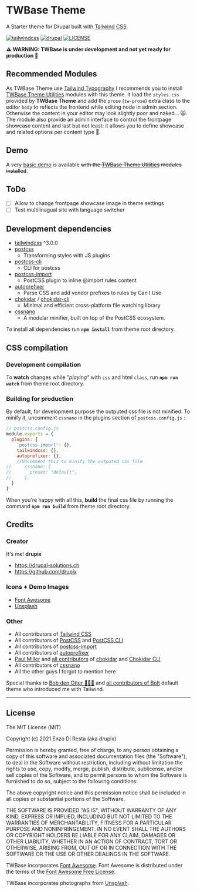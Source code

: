 # TWBase Theme

A Starter theme for Drupal built with [Tailwind CSS](https://tailwindcss.com/).

[![tailwindcss](https://img.shields.io/badge/tailwindcss-%3E%3D%203.0.0-blue.svg?style=flat-square&logo=tailwindcss)](https://tailwindcss.com)
[![drupal](https://img.shields.io/badge/drupal-^9-blue.svg?style=flat-square&logo=drupal)](https://drupal.org/)
[![LICENSE](https://img.shields.io/github/license/drupix/twbase?style=flat-square)](https://raw.githubusercontent.com/drupix/twbase/master/LICENSE.txt)

**:warning: WARNING: TWBase is under development and not yet ready for production 🐞**

## Recommended Modules

As TWBase Theme use [Tailwind Typography](https://github.com/tailwindlabs/tailwindcss-typography) I recommends you to install [TWBase Theme Utilities](https://github.com/drupix/twbase_utils) modules with this theme. It load the `styles.css` provided by **TWBase Theme** and add the `prose` (`tw-prose`) extra class to the editor `body` to reflects the frontend while editing node in admin section. Otherwise the content in your editor may look slightly poor and naked... 🙀. The module also provide an admin interface to control the frontpage showcase content and last but not least: it allows you to define showcase and related options per content type 🥳.

## Demo

A very [basic demo](https://twbase-theme.drupal-solutions.ch/) is available ~~with the [TWBase Theme Utilities](https://github.com/drupix/twbase_utils) modules installed~~.

## ToDo

- [ ] Allow to change frontpage showcase image in theme settings
- [ ] Test multilinagual site with language switcher

## Development dependencies

* [tailwindcss](https://tailwindcss.com/) ^3.0.0
* [postcss](https://github.com/postcss/postcss)
  * Transforming styles with JS plugins
* [postcss-cli](https://github.com/postcss/postcss-cli)
  * CLI for postcss
* [postcss-import](https://github.com/postcss/postcss-import)
  * PostCSS plugin to inline @import rules content
* [autoprefixer](https://github.com/postcss/autoprefixer)
  * Parse CSS and add vendor prefixes to rules by Can I Use
* [chokidar](https://github.com/paulmillr/chokidar) / [chokidar-cli](https://github.com/open-cli-tools/chokidar-cli)
  * Minimal and efficient cross-platform file watching library
* [cssnano](https://github.com/cssnano/cssnano)
  * A modular minifier, built on top of the PostCSS ecosystem.

To install all dependencies run **`npm install`** from theme root directory.

## CSS compilation

### Development compilation

To **watch** changes while *"playing"* with `css` and html `class`, run  **`npm run watch`** from theme root directory.

### Building for production

By default, for development purpose the outputed css file is not minified. To minify it, uncomment `cssnano` in the plugins section of `postcss.config.js` :

```javascript
// postcss.config.js
module.exports = {
  plugins: {
    'postcss-import': {},
    tailwindcss: {},
    autoprefixer: {},
    //Uncomment this to minify the outputed css file
//     cssnano: {
//       preset: "default",
//     },
  }
}
```

When you're happy with all this, **build** the final css file by running the command **`npm run build`** from theme root directory.

## Credits

### Creator

It's me! **drupix**

* <https://drupal-solutions.ch>
* <https://github.com/drupix>

### Icons + Demo Images

* [Font Awesome](https://fontawesome.com/)
* [Unsplash](https://unsplash.com/)

### Other

* All contributors of [Tailwind CSS](https://github.com/tailwindlabs/tailwindcss/graphs/contributors)
* All contributors of [PostCSS](https://github.com/postcss/postcss/graphs/contributors) and [PostCSS CLI](https://github.com/postcss/postcss-cli/graphs/contributors)
* All contributors of [postcss-import](https://github.com/postcss/postcss-import/graphs/contributors)
* All contributors of [autoprefixer](https://github.com/postcss/autoprefixer/graphs/contributors)
* [Paul Miller](https://github.com/paulmillr) and [all contributors](https://github.com/paulmillr/chokidar/graphs/contributors) of [chokidar](https://github.com/paulmillr/chokidar) and [Chokidar CLI](https://github.com/open-cli-tools/chokidar-cli/graphs/contributors)
* All contributors of [cssnano](https://github.com/cssnano/cssnano/graphs/contributors)
* All the other guys I forgot to mention here

Special thanks to [Bob den Otter 🌷🇳🇱](https://github.com/bobdenotter) and [all contributors of Bolt](https://github.com/bolt/bolt) default theme who introduced me with Tailwind.

---

## License

The MIT License (MIT)

Copyright (c) 2021 Enzo Di Resta (aka drupix)

Permission is hereby granted, free of charge, to any person obtaining a copy
of this software and associated documentation files (the "Software"), to deal
in the Software without restriction, including without limitation the rights
to use, copy, modify, merge, publish, distribute, sublicense, and/or sell
copies of the Software, and to permit persons to whom the Software is
furnished to do so, subject to the following conditions:

The above copyright notice and this permission notice shall be included in
all copies or substantial portions of the Software.

THE SOFTWARE IS PROVIDED "AS IS", WITHOUT WARRANTY OF ANY KIND, EXPRESS OR
IMPLIED, INCLUDING BUT NOT LIMITED TO THE WARRANTIES OF MERCHANTABILITY,
FITNESS FOR A PARTICULAR PURPOSE AND NONINFRINGEMENT. IN NO EVENT SHALL THE
AUTHORS OR COPYRIGHT HOLDERS BE LIABLE FOR ANY CLAIM, DAMAGES OR OTHER
LIABILITY, WHETHER IN AN ACTION OF CONTRACT, TORT OR OTHERWISE, ARISING FROM,
OUT OF OR IN CONNECTION WITH THE SOFTWARE OR THE USE OR OTHER DEALINGS IN
THE SOFTWARE.

TWBase incorporates [Font Awesome](https://fontawesome.com/).
Font Awesome is distributed under the terms of the [Font Awesome Free License](https://github.com/FortAwesome/Font-Awesome#license).

TWBase incorporates photographs from [Unsplash](https://unsplash.com).
